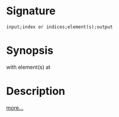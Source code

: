 # Signature
```vikid-signature
input;index or indices;element(s);output
```

# Synopsis
with element(s) at

# Description

[more...](https://en.wikipedia.org/wiki/Array_data_structure)